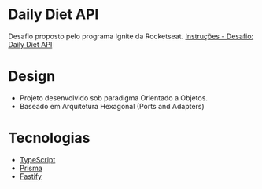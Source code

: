 # Daily Diet API

Desafio proposto pelo programa Ignite da Rocketseat.
[Instruções - Desafio: Daily Diet API](https://efficient-sloth-d85.notion.site/Desafio-02-be7cdb37aaf74ba898bc6336427fa410)

# Design

- Projeto desenvolvido sob paradigma Orientado a Objetos.
- Baseado em Arquitetura Hexagonal (Ports and Adapters)

# Tecnologias

- [TypeScript](https://www.typescriptlang.org/)
- [Prisma](https://www.prisma.io/)
- [Fastify](https://www.fastify.io/)

